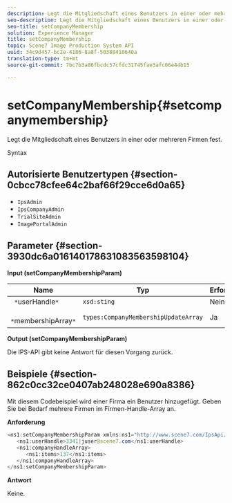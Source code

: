 ```yaml
---
description: Legt die Mitgliedschaft eines Benutzers in einer oder mehreren Firmen fest.
seo-description: Legt die Mitgliedschaft eines Benutzers in einer oder mehreren Firmen fest.
seo-title: setCompanyMembership
solution: Experience Manager
title: setCompanyMembership
topic: Scene7 Image Production System API
uuid: 34c9d457-bc2e-4186-8a8f-50388410640a
translation-type: tm+mt
source-git-commit: 7bc7b3a86fbcdc57cfdc31745fae3afc06e44b15

---
```



# setCompanyMembership{#setcompanymembership}

Legt die Mitgliedschaft eines Benutzers in einer oder mehreren Firmen fest.

Syntax

## Autorisierte Benutzertypen {#section-0cbcc78cfee64c2baf66f29cce6d0a65}

* `IpsAdmin`
* `IpsCompanyAdmin`
* `TrialSiteAdmin`
* `ImagePortalAdmin`

## Parameter {#section-3930dc6a016140178631083563598104}

**Input (setCompanyMembershipParam)**

| Name | Typ | Erforderlich | Beschreibung |
|---|---|---|---|
| ` *`userHandle`*` | `xsd:sting` | Nein | Benutzerhandle. |
| ` *`membershipArray`*` | `types:CompanyMembershipUpdateArray` | Ja | Array von Firmen. |

**Output (setCompanyMembershipParam)**

Die IPS-API gibt keine Antwort für diesen Vorgang zurück.

## Beispiele {#section-862c0cc32ce0407ab248028e690a8386}

Mit diesem Codebeispiel wird einer Firma ein Benutzer hinzugefügt. Geben Sie bei Bedarf mehrere Firmen im Firmen-Handle-Array an.

**Anforderung**

```java
<ns1:setCompanyMembershipParam xmlns:ns1="http://www.scene7.com/IpsApi/xsd">
   <ns1:userHandle>3341|juser@scene7.com</ns1:userHandle>
   <ns1:companyHandleArray>
      <ns1:items>137</ns1:items>
   </ns1:companyHandleArray>
</ns1:setCompanyMembershipParam>
```

**Antwort**

Keine.
